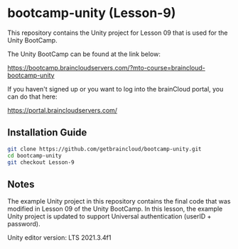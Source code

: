# bootcamp-unity (Lesson-9)

This repository contains the Unity project for Lesson 09 that is used for the Unity BootCamp.

The Unity BootCamp can be found at the link below:

https://bootcamp.braincloudservers.com/?mto-course=braincloud-bootcamp-unity


If you haven't signed up or you want to log into the brainCloud portal, you can do that here:

https://portal.braincloudservers.com/


## Installation Guide

```bash
git clone https://github.com/getbraincloud/bootcamp-unity.git
cd bootcamp-unity
git checkout Lesson-9
```

## Notes

The example Unity project in this repository contains the final code that was modified in Lesson 09 of the Unity BootCamp. In this lesson, the example Unity project is updated to support Universal authentication (userID + password).

Unity editor version: LTS 2021.3.4f1

